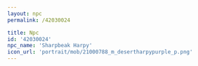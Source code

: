 ```yaml
---
layout: npc
permalink: /42030024

title: Npc
id: '42030024'
npc_name: 'Sharpbeak Harpy'
icon_url: 'portrait/mob/21000788_m_desertharpypurple_p.png'
---
```

